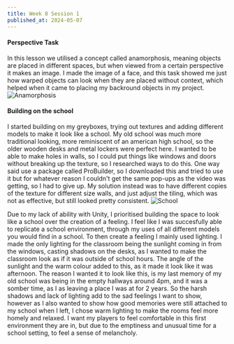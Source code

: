 ```yaml
---
title: Week 8 Session 1
published_at: 2024-05-07
---
```


#### Perspective Task
In this lesson we utilised a concept called anamorphosis, meaning objects are placed in different spaces, but when viewed from a certain perspective it makes an image. I made the image of a face, and this task showed me just how warped objects can look when they are placed without context, which helped when it came to placing my backround objects in my project.
![Anamorphosis](/W01S1/faces.png)

#### Building on the school
I started building on my greyboxes, trying out textures and adding different models to make it look like a school. My old school was much more traditional looking, more reminiscent of an american high school, so the older wooden desks and metal lockers were perfect here. I wanted to be able to make holes in walls, so I could put things like windows and doors without breaking up the texture, so I researched ways to do this. One way said use a package called ProBuilder, so I downloaded this and tried to use it but for whatever reason I couldn't get the same pop-ups as the video was getting, so I had to give up. My solution instead was to have different copies of the texture for different size walls, and just adjust the tiling, which was not as effective, but still looked pretty consistent.
![School](/W01S1/school.png)

Due to my lack of ability with Unity, I prioritised building the space to look like a school over the creation of a feeling. I feel like I was succesfully able to replicate a school environment, through my uses of all different models you would find in a school. To then create a feeling I mainly used lighting. I made the only lighting for the classroom being the sunlight coming in from the windows, casting shadows on the desks, as I wanted to make the classroom look as if it was outside of school hours. The angle of the sunlight and the warm colour added to this, as it made it look like it was afternoon. The reason I wanted it to look like this, is my last memory of my old school was being in the empty hallways around 4pm, and it was a somber time, as I as leaving a place I was at for 2 years. So the harsh shadows and lack of lighting add to the sad feelings I want to show, however as I also wanted to show how good memories were still attached to my school when I left, I chose warm lighting to make the rooms feel more homely and relaxed. I want my players to feel comfortable in this first environment they are in, but due to the emptiness and unusual time for a school setting, to feel a sense of melancholy.